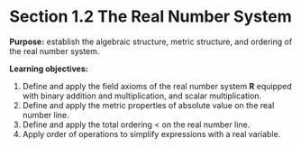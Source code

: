 # Section 1.2 The Real Number System

**Purpose:** establish the algebraic structure, metric structure, and ordering of the real number system.

**Learning objectives:**
1. Define and apply the field axioms of the real number system $\mathbf{R}$ equipped with binary addition and multiplication, and scalar multiplication.
2. Define and apply the metric properties of absolute value on the real number line.
3. Define and apply the total ordering < on the real number line.
4. Apply order of operations to simplify expressions with a real variable.
